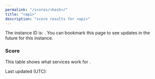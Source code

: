 ```yaml
---
permalink: "/scores/<hash>/"
title: "<api>"
description: "score results for <api>"
---
```

The instance ID is: <code><hash></code>. You can bookmark this page to see updates in the future for this instance.

### Score
This table shows what services work for <code><api></code>. <frontend>

Last updated (UTC): <time>
<scores>